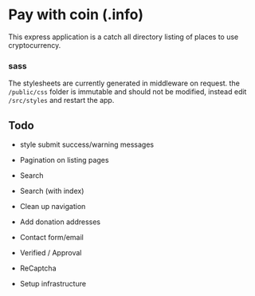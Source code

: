 # Pay with coin (.info)

This express application is a catch all directory listing of places to use cryptocurrency.

### sass
The stylesheets are currently generated in middleware on request. the `/public/css` folder is immutable and should not be modified, instead edit `/src/styles` and restart the app.

## Todo
- style submit success/warning messages
- Pagination on listing pages
- Search
- Search (with index)
- Clean up navigation
- Add donation addresses
- Contact form/email

- Verified / Approval
- ReCaptcha

- Setup infrastructure
